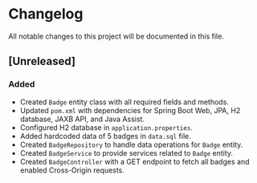 # Changelog
All notable changes to this project will be documented in this file.

## [Unreleased]

### Added
- Created `Badge` entity class with all required fields and methods.
- Updated `pom.xml` with dependencies for Spring Boot Web, JPA, H2 database, JAXB API, and Java Assist.
- Configured H2 database in `application.properties`.
- Added hardcoded data of 5 badges in `data.sql` file.
- Created `BadgeRepository` to handle data operations for `Badge` entity.
- Created `BadgeService` to provide services related to `Badge` entity.
- Created `BadgeController` with a GET endpoint to fetch all badges and enabled Cross-Origin requests.
